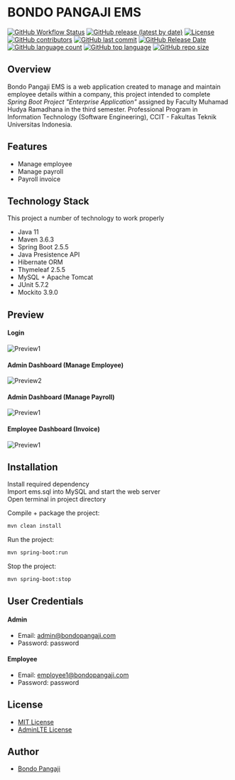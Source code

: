 BONDO PANGAJI EMS
============

[![GitHub Workflow Status](https://img.shields.io/github/workflow/status/bondopangaji/Spring-Boot-Employee-Management-System/Java%20CI%20with%20Maven?style=for-the-badge)](https://github.com/bondopangaji/Spring-Boot-Employee-Management-System/actions/workflows/maven.yml) [![GitHub release (latest by date)](https://img.shields.io/github/v/release/bondopangaji/Spring-Boot-Employee-Management-System?style=for-the-badge)](https://github.com/bondopangaji/Spring-Boot-Employee-Management-System/releases/) [![License](https://img.shields.io/badge/license-MIT-green?style=for-the-badge)](./LICENSE) [![GitHub contributors](https://img.shields.io/github/contributors/bondopangaji/Spring-Boot-Employee-Management-System?style=for-the-badge)](https://github.com/bondopangaji) [![GitHub last commit](https://img.shields.io/github/last-commit/bondopangaji/Spring-Boot-Employee-Management-System?style=for-the-badge)](https://github.com/bondopangaji/Spring-Boot-Employee-Management-System/commits/) [![GitHub Release Date](https://img.shields.io/github/release-date/bondopangaji/Spring-Boot-Employee-Management-System?style=for-the-badge)](https://github.com/bondopangaji/Spring-Boot-Employee-Management-System/releases/) [![GitHub language count](https://img.shields.io/github/languages/count/bondopangaji/Spring-Boot-Employee-Management-System?style=for-the-badge)](#) [![GitHub top language](https://img.shields.io/github/languages/top/bondopangaji/Spring-Boot-Employee-Management-System?style=for-the-badge)](#) [![GitHub repo size](https://img.shields.io/github/repo-size/bondopangaji/Spring-Boot-Employee-Management-System?style=for-the-badge)](#)

## Overview
Bondo Pangaji EMS is a web application created to manage and maintain employee details within a company, this project intended to complete *Spring Boot Project "Enterprise Application"* assigned by Faculty Muhamad Hudya Ramadhana in the third semester. Professional Program in Information Technology (Software Engineering), CCIT - Fakultas Teknik Universitas Indonesia.

## Features
- Manage employee
- Manage payroll
- Payroll invoice

## Technology Stack
This project a number of technology to work properly
- Java 11
- Maven 3.6.3
- Spring Boot 2.5.5
- Java Presistence API
- Hibernate ORM
- Thymeleaf 2.5.5
- MySQL + Apache Tomcat
- JUnit 5.7.2
- Mockito 3.9.0

## Preview
#### Login
![Preview1](https://github.com/bondopangaji/Employee-Management-System-Spring-Boot/blob/main/preview/employee-mgmt-login.png?raw=true)
#### Admin Dashboard (Manage Employee)
![Preview2](https://github.com/bondopangaji/Employee-Management-System-Spring-Boot/blob/main/preview/employee-mgmt-emp.png?raw=true)
#### Admin Dashboard (Manage Payroll)
![Preview1](https://github.com/bondopangaji/Employee-Management-System-Spring-Boot/blob/main/preview/employee-mgmt-payroll.png?raw=true)
#### Employee Dashboard (Invoice)
![Preview1](https://github.com/bondopangaji/Employee-Management-System-Spring-Boot/blob/main/preview/employee-mgmt-invoice.png?raw=true)

## Installation

Install required dependency\
Import ems.sql into MySQL and start the web server\
Open terminal in project directory

Compile + package the project:
```sh
mvn clean install
```
Run the project:
```sh
mvn spring-boot:run
```
Stop the project:
```sh
mvn spring-boot:stop
```
## User Credentials
#### Admin
- Email: admin@bondopangaji.com
- Password: password
#### Employee
- Email: employee1@bondopangaji.com
- Password: password

## License
- [MIT License](https://choosealicense.com/licenses/mit/)
- [AdminLTE License](https://adminlte.io/docs/2.4/license)

## Author
- [Bondo Pangaji](https://github.com/bondopangaji)
